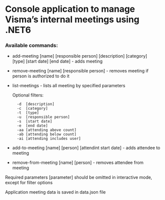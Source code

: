 # Console application to manage Visma’s internal meetings using .NET6

### Available commands:

- add-meeting [name] [responsible person] [description] [category] [type] [start date] [end date]  -  adds meeting
    
- remove-meeting [name] [responsible person]  -  removes meeting if person is authorized to do it

- list-meetings  -  lists all meeting by specified parameters
    
  Optional filters:
  
        -d  [description] 
        -c  [category] 
        -t  [type] 
        -u  [responsible person] 
        -s  [start date] 
        -e  [end date] 
        -aa [attending above count] 
        -ab [attending below count] 
        -ai [attending includes user]
    
- add-to-meeting [name] [person] [attendint start date]  -  adds attendee to meeting
    
- remove-from-meeting [name] [person]  -  removes attendee from meeting
        
Required parameters [parameter] should be omitted in interactive mode, except for filter options

Application meeting data is saved in data.json file
